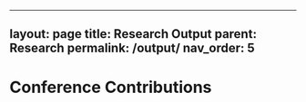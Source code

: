 
---
layout: page
title: Research Output
parent: Research
permalink: /output/
nav_order: 5
---

# Conference Contributions



